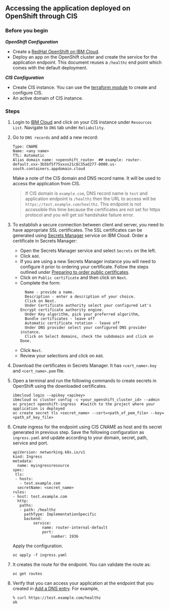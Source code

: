 ## Accessing the application deployed on OpenShift through CIS

### Before you begin

***OpenShift Configuration***

* Create a [RedHat OpenShift on IBM Cloud](https://cloud.ibm.com/docs/openshift?topic=openshift-getting-started&interface=ui).
* Deploy an app on the OpenShift cluster and create the service for the application endpoint. This document reuses a `/healthz` end point which comes with the default deployment.

***CIS Configuration***
* Create CIS instance. You can use the [terraform module](https://github.com/terraform-ibm-modules/terraform-ibm-cis) to create and configure CIS.
* An active domain of CIS instance.


### Steps

1. Login to [IBM Cloud](https://cloud.ibm.com) and click on your CIS instance under `Resources List`. Navigate to `DNS` tab under `Reliability`.

2. Go to `DNS records` and add a new record:

   ```
   Type: CNAME
   Name: <any name>
   TTL: Automatic
   Alias domain name: <openshift_route>  ## example: router-default.xxx-3b5bf5f75xxxx21c8c35ad277-0000.us-south.containers.appdomain.cloud
   ```

   Make a note of the CIS domain and DNS record name. It will be used to access the application from CIS.

   >If CIS domain is `example.com`, DNS record name is `test` and application endpoint is `/healthz` then the URL to access will be `https://test.example.com/healthz`.  This endpoint is not accessible this time because the certificates are not set for https protocol and you will get ssl handshake failure error.

3. To establish a secure connection between client and server, you need to have appropriate SSL certificates. The SSL certificates can be generated using [Secrets Manager](https://cloud.ibm.com/catalog/services/secrets-manager) service on IBM Cloud. Order a certificate in Secrets Manager:

    * Open the Secrets Manager service and select `Secrets` on the left.
    * Click `Add`.
    * If you are using a new Secrets Manager instance you will need to configure it prior to ordering your certificate. Follow the steps outlined under [Preparing to order public certificates](https://cloud.ibm.com/docs/secrets-manager?topic=secrets-manager-prepare-order-certificates&interface=ui).
    * Click on `Public certificate` and then click on `Next`.
    * Complete the form:
      ```
        Name - provide a name.
        Description - enter a description of your choice.
        Click on Next.
        Under Certificate authority select your configured Let's Encrypt certificate authority engine.
        Under Key algorithm, pick your preferred algorithm,
        Bundle certificates - leave off
        Automatic certificate rotation - leave off
        Under DNS provider select your configured DNS provider instance.
        Click on Select domains, check the subdomain and click on Done.
      ```
    * Click `Next`.
    * Review your selections and click on `Add`.


4. Download the certificates in Secrets Manager. It has `<cert_name>.key` and `<cert_name>.pem` file.

5. Open a terminal and run the following commands to create secrets in OpenShift using the downloaded certificates.

   ```
   ibmcloud login --apikey <apikey>
   ibmcloud oc cluster config -c <your_openshift_cluster_id> --admin
   oc project openshift-ingress  #switch to the project where your application is deployed
   oc create secret tls <secret_name> --cert=<path_of_pem_file> --key=<path_of_key_file>
   ```

6. Create ingress for the endpoint using CIS CNAME as host and tls secret generated in previous step. Save the following configuration as `ingress.yaml` and update according to your domain, secret, path, service and port.

   ```
   apiVersion: networking.k8s.io/v1
   kind: Ingress
   metadata:
     name: myingressresource
   spec:
    tls:
    - hosts:
      - test.example.com
     secretName: <secret_name>
   rules:
   - host: test.example.com
     http:
      paths:
      - path: /healthz
        pathType: ImplementationSpecific
        backend:
            service:
                name: router-internal-default
                port:
                    number: 1936
   ```

   Apply the configuration.

   ```
   oc apply -f ingress.yaml
   ```

7. It creates the route for the endpoint. You can validate the route as:

   ```
   oc get routes
   ```

8. Verify that you can access your application at the endpoint that you created in [Add a DNS entry](#add-a-dns-entry). For example, 

    ```
    % curl https://test.example.com/healthz
    ok
    ```
